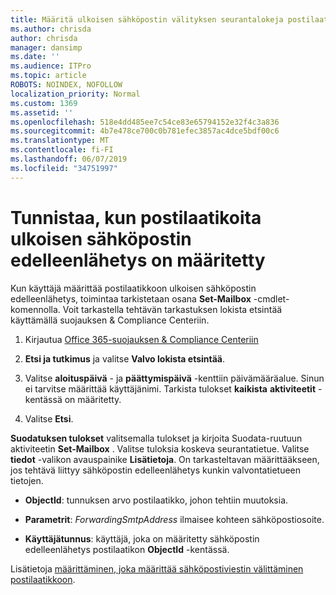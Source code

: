 ```yaml
---
title: Määritä ulkoisen sähköpostin välityksen seurantalokeja postilaatikoita
ms.author: chrisda
author: chrisda
manager: dansimp
ms.date: ''
ms.audience: ITPro
ms.topic: article
ROBOTS: NOINDEX, NOFOLLOW
localization_priority: Normal
ms.custom: 1369
ms.assetid: ''
ms.openlocfilehash: 518e4dd485ee7c54ce83e65794152e32f4c3a836
ms.sourcegitcommit: 4b7e478ce700c0b781efec3857ac4dce5bdf00c6
ms.translationtype: MT
ms.contentlocale: fi-FI
ms.lasthandoff: 06/07/2019
ms.locfileid: "34751997"
---
```

# <a name="identify-when-external-email-forwarding-is-configured-on-mailboxes"></a>Tunnistaa, kun postilaatikoita ulkoisen sähköpostin edelleenlähetys on määritetty

Kun käyttäjä määrittää postilaatikkoon ulkoisen sähköpostin edelleenlähetys, toimintaa tarkistetaan osana **Set-Mailbox** -cmdlet-komennolla. Voit tarkastella tehtävän tarkastuksen lokista etsintää käyttämällä suojauksen & Compliance Centeriin.

1. Kirjautua [Office 365-suojauksen & Compliance Centeriin](https://protection.office.com/)

2. **Etsi ja tutkimus** ja valitse **Valvo lokista etsintää**.

3. Valitse **aloituspäivä** - ja **päättymispäivä** -kenttiin päivämääräalue. Sinun ei tarvitse määrittää käyttäjänimi. Tarkista tulokset **kaikista** **aktiviteetit** -kentässä on määritetty.

4. Valitse **Etsi**.

**Suodatuksen tulokset** valitsemalla tulokset ja kirjoita Suodata-ruutuun aktiviteetin **Set-Mailbox** . Valitse tuloksia koskeva seurantatietue. Valitse **tiedot** -valikon avauspainike **Lisätietoja**. On tarkasteltavan määrittääkseen, jos tehtävä liittyy sähköpostin edelleenlähetys kunkin valvontatietueen tietojen.

- **ObjectId**: tunnuksen arvo postilaatikko, johon tehtiin muutoksia.

- **Parametrit**: _ForwardingSmtpAddress_ ilmaisee kohteen sähköpostiosoite.

- **Käyttäjätunnus**: käyttäjä, joka on määritetty sähköpostin edelleenlähetys postilaatikon **ObjectId** -kentässä.

Lisätietoja [määrittäminen, joka määrittää sähköpostiviestin välittäminen postilaatikkoon](https://docs.microsoft.com/office365/securitycompliance/auditing-troubleshooting-scenarios#determining-who-set-up-email-forwarding-for-a-mailbox).
